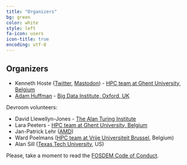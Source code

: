 ```yaml
---
title: "Organizers"
bg: green
color: white
style: left
fa-icon: users
icon-title: true
encoding: utf-8
---
```


## Organizers

* Kenneth Hoste ([Twitter](https://twitter.com/kehoste), [Mastodon](https://mast.hpc.social/@boegel)) - [HPC team at Ghent University, Belgium](http://www.ugent.be/hpc/en)
* [Adam Huffman](https://twitter.com/adamhuffman) - [Big Data Institute, Oxford, UK](https://www.bdi.ox.ac.uk)

Devroom volunteers:

* David Llewellyn-Jones - [The Alan Turing Institute](https://www.turing.ac.uk)
* Lara Peeters - [HPC team at Ghent University, Belgium](http://www.ugent.be/hpc/en)
* Jan-Patrick Lehr ([AMD](https://www.amd.com))
* Ward Poelmans ([HPC team at Vrije Universiteit Brussel](https://hpc.vub.be/), Belgium)
* Alan Sill ([Texas Tech University](https://www.ttu.edu/), US)

Please, take a moment to read the [FOSDEM Code of Conduct](https://fosdem.org/2023/practical/conduct/).
